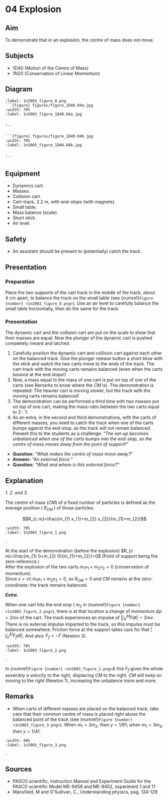 # 04 Explosion 
    
## Aim   

To demonstrate that in an explosion, the centre of mass does not move.    


## Subjects   

* 1D40 (Motion of the Centre of Mass)
* 1N20 (Conservation of Linear Momentum)   


## Diagram

````{figure}
:label: 1n2003_figure_0.png
```{figure} figures/figure_1D40.04a.jpg  
:width: 70%  
:label: 1n2003_figure_1D40.04a.jpg  

. 
```
     
```{figure} figures/figure_1D40.04b.jpg  
:width: 70%  
:label: 1n2003_figure_1D40.04b.jpg  

. 
```
````

## Equipment   

*  Dynamics cart. 
*  Masses. 
*  Collision cart. 
*  Cart-track, $2.2 \mathrm{~m}$, with end-stops (with magnets).  
*  Small table. 
*  Mass balance (scale). 
*  Short stick. 
*  Air level.   
  

## Safety   
 
*  An assistant should be present to (potentially) catch the track.
     
  
## Presentation   

### Preparation

Place the two supports of the cart track in the middle of the track, about $4 \mathrm{~cm}$ apart, to balance the track on the small table (see {numref}`Figure {number} <1n2003_figure_0.png>`). Use an air level to carefully balance the small table horizontally, then do the same for the track.

### Presentation

The dynamic cart and the collision cart are put on the scale to show that their masses are equal. Now the plunger of the dynamic cart is pushed completely inward and latched.

1. Carefully position the dynamic cart and collision cart against each other on the balanced track. Give the plunger release button a short blow with the stick and watch the two carts move to the ends of the track. The cart-track with the moving carts remains balanced (even when the carts bounce at the end stops!)
2. Now, a mass equal to the mass of one cart is put on top of one of the carts (see Remarks to know where the $CM$ is). The demonstration is repeated: The heavier cart is moving slower, but the track with the moving carts remains balanced!
3. The demonstration can be performed a third time with two masses put on top of one cart, making the mass-ratio between the two carts equal to $3: 1$.
4. As an extra, in the second and third demonstrations, with the carts of different masses, you need to catch the track when one of the carts bumps against the end-stop, as the track will not remain balanced. Present this to the students as a challenge: *"The set-up becomes unbalanced when one of the carts bumps into the end-stop, so the centre of mass moves away from the point of support!"*

- **Question:** *"What makes the centre of mass move away?*"
- **Answer:** *"An external force."*
- **Question:** *"What and where is this external force?"*
  

## Explanation   

*1. 2. and 3.*

The centre of mass ($CM$) of a fixed number of particles is defined as the average position ( $R_{C M}$ ) of those particles: 

$$R_{c m}=\frac{m_{1} x_{1}+m_{2} x_{2}}{m_{1}+m_{2}}$$  

```{figure} figures/figure_1.png  
:width: 70%  
:label: 1n2003_figure_1.png

. 
```

At the start of the demonstration (before the explosion) $R_{c m}=\frac{m_{1} 0+m_{2} 0}{m_{1}+m_{2}}=0$ (Point of support being the zero-reference.)     
After the explosion of the two carts $m_{1} v_{1}+m_{2} v_{2}=0$ (conservation of momentum).  
Since $x=v t; m_{1} x_{1}+m_{2} x_{2}=0$, so $R_{CM}=0$ and $CM$ remains at the zero-coordinate; the track remains balanced.

***Extra.*** 

When one cart hits the end stop ( $m_{2}$ in {numref}`Figure {number} <1n2003_figure_2.png>`), there is at that location a change of momentum $\Delta p=2 m v$ of the cart. The track experiences an impulse of $\left|\int_{0}^{\Delta t} F d t\right|=2 m v$. There is no external impulse imparted to the track, so this impulse must be balanced somewhere. Friction force at the support takes care for that $\left|\int_{0}^{\Delta t} F_{f} d t\right|$. And also: $F_{f}=-F$ (Newton 3).

```{figure} figures/figure_2.png  
:width: 70%  
:label: 1n2003_figure_2.png

. 
```

In {numref}`Figure {number} <1n2003_figure_2.png>`A this $F_{f}$ gives the whole assembly a velocity to the right, displacing $CM$ to the right. $CM$ will keep on moving to the right (Newton 1), increasing the unbalance more and more.   
  

## Remarks   

- When carts of different masses are placed on the balanced track, take care that their common centre of mass is placed right above the balanced point of the track (see {numref}`Figure {number} <1n2003_figure_3.png>`). When $m_{1}=2 m_{2}$, then $y=1 / 61$; when $m_{1}=3 m_{2}$, then $y=1 / 41$.

```{figure} figures/figure_3.png  
:width: 40%  
:label: 1n2003_figure_3.png

.
```


## Sources

*  PASCO scientific, Instruction Manual and Experiment Guide for the PASCO scientific Model ME-9458 and ME-9452, experiment 1 and 11 
*  Mansfield, M and O'Sullivan, C., Understanding physics, pag. 124-129
  
